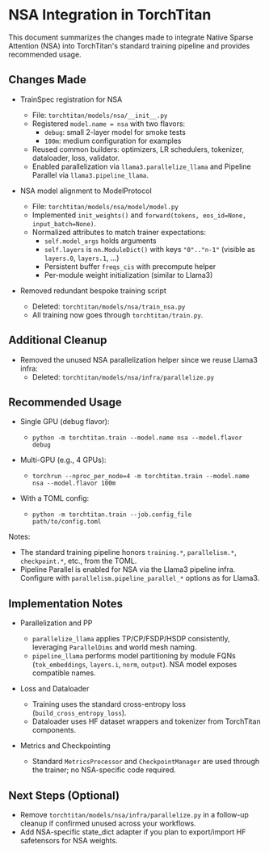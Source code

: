 # NSA Integration in TorchTitan

This document summarizes the changes made to integrate Native Sparse Attention (NSA) into TorchTitan's standard training pipeline and provides recommended usage.

## Changes Made

- TrainSpec registration for NSA
  - File: `torchtitan/models/nsa/__init__.py`
  - Registered `model.name = nsa` with two flavors:
    - `debug`: small 2-layer model for smoke tests
    - `100m`: medium configuration for examples
  - Reused common builders: optimizers, LR schedulers, tokenizer, dataloader, loss, validator.
  - Enabled parallelization via `llama3.parallelize_llama` and Pipeline Parallel via `llama3.pipeline_llama`.

- NSA model alignment to ModelProtocol
  - File: `torchtitan/models/nsa/model/model.py`
  - Implemented `init_weights()` and `forward(tokens, eos_id=None, input_batch=None)`.
  - Normalized attributes to match trainer expectations:
    - `self.model_args` holds arguments
    - `self.layers` is `nn.ModuleDict()` with keys `"0".."n-1"` (visible as `layers.0`, `layers.1`, ...)
    - Persistent buffer `freqs_cis` with precompute helper
    - Per-module weight initialization (similar to Llama3)

- Removed redundant bespoke training script
  - Deleted: `torchtitan/models/nsa/train_nsa.py`
  - All training now goes through `torchtitan/train.py`.

## Additional Cleanup

- Removed the unused NSA parallelization helper since we reuse Llama3 infra:
  - Deleted: `torchtitan/models/nsa/infra/parallelize.py`

## Recommended Usage

- Single GPU (debug flavor):
  - `python -m torchtitan.train --model.name nsa --model.flavor debug`

- Multi-GPU (e.g., 4 GPUs):
  - `torchrun --nproc_per_node=4 -m torchtitan.train --model.name nsa --model.flavor 100m`

- With a TOML config:
  - `python -m torchtitan.train --job.config_file path/to/config.toml`

Notes:
- The standard training pipeline honors `training.*`, `parallelism.*`, `checkpoint.*`, etc., from the TOML.
- Pipeline Parallel is enabled for NSA via the Llama3 pipeline infra. Configure with `parallelism.pipeline_parallel_*` options as for Llama3.

## Implementation Notes

- Parallelization and PP
  - `parallelize_llama` applies TP/CP/FSDP/HSDP consistently, leveraging `ParallelDims` and world mesh naming.
  - `pipeline_llama` performs model partitioning by module FQNs (`tok_embeddings`, `layers.i`, `norm`, `output`). NSA model exposes compatible names.

- Loss and Dataloader
  - Training uses the standard cross-entropy loss (`build_cross_entropy_loss`).
  - Dataloader uses HF dataset wrappers and tokenizer from TorchTitan components.

- Metrics and Checkpointing
  - Standard `MetricsProcessor` and `CheckpointManager` are used through the trainer; no NSA-specific code required.

## Next Steps (Optional)

- Remove `torchtitan/models/nsa/infra/parallelize.py` in a follow-up cleanup if confirmed unused across your workflows.
- Add NSA-specific state_dict adapter if you plan to export/import HF safetensors for NSA weights.

